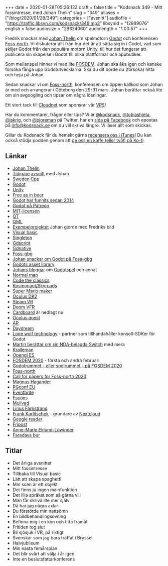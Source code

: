 +++
date = 2020-01-28T05:26:12Z
draft = false
title = "Kodsnack 349 - Mitt fossintresse, med Johan Thelin"
slug = "349"
aliases = ["/blog/2020/01/28/349"]
categories = ["avsnitt"]
audiofile = "https://traffic.libsyn.com/kodsnack/349.mp3"
libsynid = "12889076"
english = false
audiosize = "29324060"
audiolength = "1:00:57"
+++

Fredrik snackar med [Johan Thelin](https://e8johan.se/) om spelmotorn [Godot](https://godotengine.org/) och konferensen [Foss-north](https://foss-north.se/). Vi diskuterar allt från hur det är att sätta sig in i Godot, vad som skiljer Godot från den populära motorn Unity, till hur det fungerar att publicera sin skapelse i Godot till olika plattformar och appbutiker.

Som mellanspel hinner vi med lite [FOSDEM](https://fosdem.org/2020/about/). Johan ska åka igen och kanske försöka fånga upp Godotutvecklarna. Ska du dit borde du (försöka) hitta och heja på Johan.

Sedan snackar vi om [Foss-north](https://foss-north.se/), konferensen om öppen källkod som Johan är med och arrangerar i Göteborg den 29-31 mars. Johan berättar också lite om sin avgoogling och tipsar om några lösningar.

Ett stort tack till [Cloudnet](http://www.cloudnet.se) som sponsrar vår [VPS](http://en.wikipedia.org/wiki/Virtual_private_server)!

Har du kommentarer, frågor eller tips? Vi är [@kodsnack](https://www.twitter.com/kodsnack), [@tobiashieta](https://www.twitter.com/tobiashieta), [@iskrig](https://www.twitter.com/iskrig), och [@bjoreman](https://www.twitter.com/bjoreman) på Twitter, har en [sida på Facebook](https://www.facebook.com/kodsnack) och epostas på [info@kodsnack.se](mailto:info@kodsnack.se) om du vill skriva längre. Vi läser allt som skickas.

Gillar du Kodsnack får du hemskt gärna [recensera oss i iTunes](http://itunes.apple.com/se/podcast/kodsnack/id561631498?l=en)! Du kan också stödja podden genom att <a href="https://ko-fi.com/kodsnack" rel="payment">ge oss en kaffe (eller två!) på Ko-fi</a>.

## Länkar ##
* [Johan Thelin](https://e8johan.se/)
* [Tidigare](https://kodsnack.se/299/) [avsnitt](https://kodsnack.se/251/) med Johan
* [Sweden Cpp](https://www.swedencpp.se)
* [Godot](https://godotengine.org/)
* [Unity](https://en.wikipedia.org/wiki/Unity_%28game_engine%29)
* [Free as in beer](https://en.wikipedia.org/wiki/Gratis_versus_libre)
* [Godot har funnits sedan 2014](https://en.wikipedia.org/wiki/Godot_%28game_engine%29)
* [Godot på Patreon](https://www.patreon.com/godotengine)
* [MIT-licensen](https://en.wikipedia.org/wiki/MIT_License)
* [QT](https://en.wikipedia.org/wiki/Qt_%28software%29)
* [QML](https://en.wikipedia.org/wiki/QML)
* [Exempelprojektet](https://github.com/e8johan/guru) Johan gjorde med Fredriks bild
* [Visual basic](https://en.wikipedia.org/wiki/Visual_Basic)
* [Singleton](https://en.wikipedia.org/wiki/Singleton)
* [Gdscript](https://docs.godotengine.org/en/3.1/getting_started/scripting/gdscript/)
* [Gdnative](https://godotengine.org/article/dlscript-here)
* [Foss-gbg](https://foss-gbg.se/)
* [Johan snackar  om Godot på Foss-gbg](https://foss-gbg.se/2019/11/2019-10-the-game-programming-event/)
* [Godots asset library](https://godotengine.org/asset-library/asset)
* [Johans bloggar](http://www.thelins.se/johan/blog/) om [Godotspel](http://www.thelins.se/johan/blog/2019/11/play-ing-with-godot/) och annat
* [Normal map](https://en.wikipedia.org/wiki/Normal_mapping)
* [Code the classics](https://www.raspberrypi.org/blog/code-the-classics-on-sale-now/)
* [Kosmonaut/Skyroads](https://en.wikipedia.org/wiki/SkyRoads_%28video_game%29)
* [Super Mario maker](https://en.wikipedia.org/wiki/Super_Mario_Maker)
* [Oculus DK2](https://en.wikipedia.org/wiki/Oculus_Rift#Development_Kit_2)
* [Steam VR](https://en.wikipedia.org/wiki/Steam_%28service%29#SteamVR)
* [Doom VFR](https://www.metacritic.com/game/playstation-4/doom-vfr)
* [Cardboard](https://en.wikipedia.org/wiki/Google_Cardboard) är nedlagt nu
* [Oculus quest](https://en.wikipedia.org/wiki/Oculus_Quest)
* [AR](https://en.wikipedia.org/wiki/Augmented_reality)
* [Daydream](https://en.wikipedia.org/wiki/Google_Daydream)
* [Lone wolf technology](http://www.lonewolftechnology.com/) - partner som tillhandahåller konsoll-SDKer för Godot
* [Martin berättar om sin NDA-belagda Switch](https://kodsnack.se/337/) med mera
* [Kralleman](https://twitter.com/kralleman)
* [Opengl ES](https://en.wikipedia.org/wiki/OpenGL_ES)
* [FOSDEM 2020](https://fosdem.org/2020/about/) - första och andra februari
* [Godotrummet - eller spelrummet - på FOSDEM 2020](https://fosdem.org/2020/schedule/track/game_development/)
* [Foss-north](https://foss-north.se/)
* [Call for papers för Foss-north 2020](https://foss-north.se/accounts/login/?next=/events/2020/callforpapers/)
* [Magnus Hagander](https://blog.hagander.net/)
* [PGconf EU](https://2020.pgconf.eu/)
* [Eventbrite](https://en.wikipedia.org/wiki/Eventbrite)
* [Fscons](https://fscons.org/XII/)
* [Mullvad](https://mullvad.net/sv/)
* [Linus Färnstrand](https://github.com/faern)
* [Frank Karlitschek](https://karlitschek.de/) - grundare av [Nextcloud](https://nextcloud.com/)
* [Google reader](https://en.wikipedia.org/wiki/Google_Reader)
* [Fripost](https://fripost.org/)
* [Anne-Marie Eklund-Löwinder](https://sv.wikipedia.org/wiki/Anne-Marie_Eklund_L%C3%B6winder)
* [Faradays bur](https://sv.wikipedia.org/wiki/Faradays_bur)

## Titlar ##
* Det årliga avsnittet
* Mitt fossintresse
* Tillbaka till Visual basic
* Lätt att skapa spaghetti
* Min scen är ett objekt
* Det finns ju ingen mainfunktion
* Det lilla språket som så gärna vill
* Man får skriva lite mer själv
* Då har jag några axlar
* Du förstörde min nattsömn
* En bildbehandlingsövning
* Befinna mig i en kon och titta framåt
* Fritiden tog slut
* Bli sjösjuk i VR, på riktigt
* Svenskar som jag bara träffat i Bryssel
* Halvjubileum
* Min nästa femårsplan
* Det blir svårt att välja i år igen
* Inte en beslutsfattarkonferens